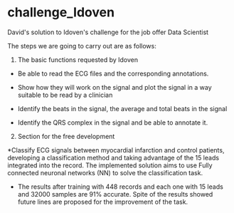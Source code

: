 # challenge_Idoven
David's solution to Idoven's challenge for the job offer Data Scientist

The steps we are going to carry out are as follows:

1. The basic functions requested by Idoven

* Be able to read the ECG files and the corresponding annotations.
* Show how they will work on the signal and plot the signal in a way suitable to be read by a clinician

* Identify the beats in the signal, the average and total beats in the signal
* Identify the QRS complex in the signal and be able to annotate it.

2. Section for the free development

*Classify ECG signals between myocardial infarction and control patients, developing a classification method and taking advantage of the 15 leads integrated into the record. The implemented solution aims to use Fully connected neuronal networks (NN) to solve the classification task.

* The results after training with 448 records and each one with 15 leads and 32000 samples are 91% accurate. Spite of the results showed future lines are proposed for the improvement of the task.
